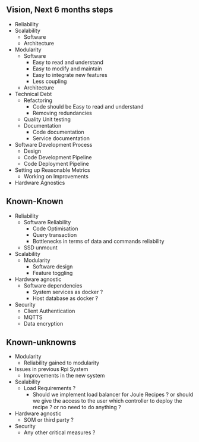 
## Vision, Next 6 months steps

- Reliability
- Scalability
	- Software
	- Architecture
- Modularity
	- Software
		- Easy to read and understand 
		- Easy to modify and maintain 
		- Easy to integrate new features
		- Less coupling
	- Architecture
- Technical Debt
	- Refactoring
		- Code should be Easy to read and understand
		- Removing redundancies
	- Quality Unit testing
	- Documentation
		- Code documentation
		- Service documentation
- Software Development Process
	- Design
	- Code Development Pipeline
	- Code Deployment Pipeline
- Setting up Reasonable Metrics
	- Working on Improvements
- Hardware Agnostics

## Known-Known

- Reliability
	- Software Reliability
		- Code Optimisation
		- Query transaction 
		- Bottlenecks in terms of data and commands reliability
	- SSD unmount
- Scalability
	- Modularity
		- Software design
		- Feature toggling
- Hardware agnostic
	- Software dependencies
		- System services as docker ?
		- Host database as docker ?
- Security
	- Client Authentication
	- MQTTS
	- Data encryption

## Known-unknowns

- Modularity
	- Reliability gained to modularity
- Issues in previous Rpi System
	- Improvements in the new system
- Scalability
	- Load Requirements ?
		- Should we implement load balancer for Joule Recipes ? or should we give the access to the user which controller to deploy the recipe ? or no need to do anything ?
- Hardware agnostic 
	- SOM or third party ?
- Security
	- Any other critical measures ?
<!--stackedit_data:
eyJoaXN0b3J5IjpbLTM4MjMyNzU0MywxMjE0NTQ4NDk5LDU4OD
Q0MTM0N119
-->